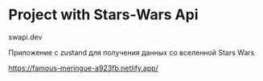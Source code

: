 # Project with Stars-Wars Api

swapi.dev

Приложение с zustand для получения данных со вселенной Stars Wars

https://famous-meringue-a923fb.netlify.app/
